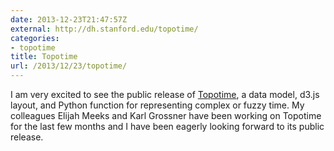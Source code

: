 ```yaml
---
date: 2013-12-23T21:47:57Z
external: http://dh.stanford.edu/topotime/
categories:
- topotime
title: Topotime
url: /2013/12/23/topotime/
---
```


I am very excited to see the public release of 
[Topotime](http://dh.stanford.edu/topotime/), a data model, d3.js 
layout, and Python function for representing complex or fuzzy time. My 
colleagues Elijah Meeks and Karl Grossner have been working on Topotime for the 
last few months and I have been eagerly looking forward to its public release.
